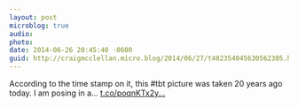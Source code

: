 ```yaml
---
layout: post
microblog: true
audio: 
photo: 
date: 2014-06-26 20:45:40 -0600
guid: http://craigmcclellan.micro.blog/2014/06/27/t482354045630562305.html
---
```

According to the time stamp on it, this #tbt picture was taken 20 years ago today. I am posing in a… [t.co/poqnKTx2y...](http://t.co/poqnKTx2yr)
